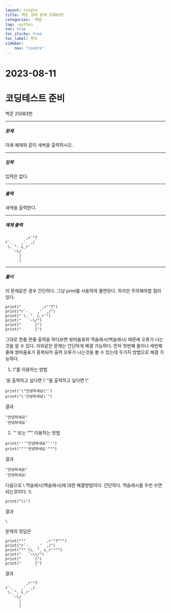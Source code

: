 ```yaml
---
layout: single
title: 백준 코테 문제 25083번 
categories: -백준
tag: -python
toc: true
toc_sticky: true
toc_label: 목차
sidebar:
    nav: "counts"
---
```

# 2023-08-11
# 코딩테스트 준비
백준 25083번


- - -
##### 문제
아래 예제와 같이 새싹을 출력하시오.

- - -
##### 입력
입력은 없다.

- - -
##### 출력
새싹을 출력한다.

- - -
##### 예제 출력
```
         ,r'"7
r`-_   ,'  ,/
 \. ". L_r'
   `~\/
      |
      |
```

- - -
##### 풀이

이 문제같은 경우 간단하다. 그냥 print를 사용하여 풀면된다. 하지만 주의해야할 점이 있다.

```
print("         ,r'"7")
print("r`-_   ,'  ,/")
print(" \. ". L_r'")
print("   `~\/")
print("      |")
print("      |")
```

그대로 한줄 한줄 출력을 하다보면 쌍따옴표와 역슬래시(백슬래시) 때문에 오류가 나는것을 알 수 있다.
이와같은 문제는 간단하게 해결 가능하다. 먼저 첫번째 줄이나 세번째줄에 쌍따옴표가 중복되어 출력 오류가 나는것을 볼 수 있는데 두가지 방법으로 해결 가능하다.

1. \”를 이용하는 방법

‘을 출력하고 싶다면 \’
“을 출력하고 싶다면 \”

```
print('\"안녕하세요\"')
print("\'안녕하세요\'")
```

결과

```
"안녕하세요"
'안녕하세요'
```

2. ‘’’ 또는 “”” 이용하는 방법

```
print('''"안녕하세요"''')
print("""'안녕하세요'""")
```

결과

```
"안녕하세요"
'안녕하세요'
```


다음으로 \ 역슬래시(백슬래시)에 대한 해결방법이다.
간단하다. 역슬래시를 두번 쓰면 되는것이다. \\\

```
print("\\")
```

결과

```
\
```

문제의 정답은

```
print("""         ,r'"7""")
print("r`-_   ,'  ,/")
print(""" \\. ". L_r'""")
print("   `~\\/")
print("      |")
print("      |")
```

결과

```
         ,r'"7
r`-_   ,'  ,/
 \. ". L_r'
   `~\/
      |
      |
```
